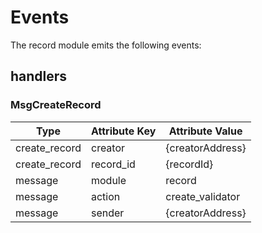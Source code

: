 <!--
order: 3
-->

# Events

The record module emits the following events:

## handlers

### MsgCreateRecord

| Type          | Attribute Key | Attribute Value  |
| ------------- | ------------- | ---------------- |
| create_record | creator       | {creatorAddress} |
| create_record | record_id     | {recordId}       |
| message       | module        | record           |
| message       | action        | create_validator |
| message       | sender        | {creatorAddress} |
